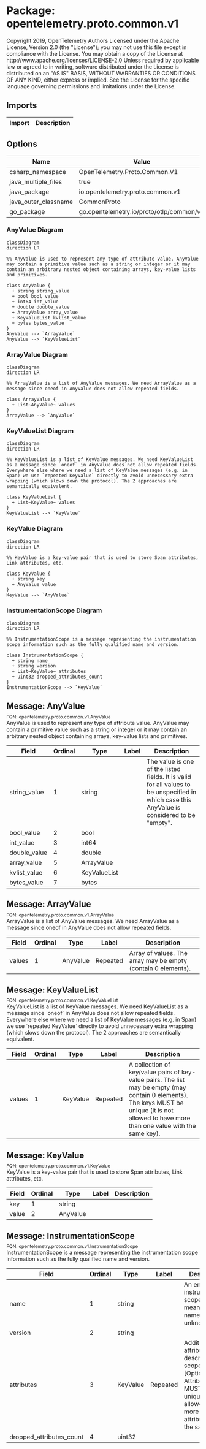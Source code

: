 # Package: opentelemetry.proto.common.v1

<div class="comment"><span>Copyright 2019, OpenTelemetry Authors Licensed under the Apache License, Version 2.0 (the "License"); you may not use this file except in compliance with the License. You may obtain a copy of the License at http://www.apache.org/licenses/LICENSE-2.0 Unless required by applicable law or agreed to in writing, software distributed under the License is distributed on an "AS IS" BASIS, WITHOUT WARRANTIES OR CONDITIONS OF ANY KIND, either express or implied. See the License for the specific language governing permissions and limitations under the License.</span><br/></div>

## Imports

| Import | Description |
|--------|-------------|



## Options

| Name                 | Value                                    | Description |
|----------------------|------------------------------------------|-------------|
| csharp_namespace     | OpenTelemetry.Proto.Common.V1            |             |
| java_multiple_files  | true                                     |             |
| java_package         | io.opentelemetry.proto.common.v1         |             |
| java_outer_classname | CommonProto                              |             |
| go_package           | go.opentelemetry.io/proto/otlp/common/v1 |             |




### AnyValue Diagram

```mermaid
classDiagram
direction LR

%% AnyValue is used to represent any type of attribute value. AnyValue may contain a primitive value such as a string or integer or it may contain an arbitrary nested object containing arrays, key-value lists and primitives.

class AnyValue {
  + string string_value
  + bool bool_value
  + int64 int_value
  + double double_value
  + ArrayValue array_value
  + KeyValueList kvlist_value
  + bytes bytes_value
}
AnyValue --> `ArrayValue`
AnyValue --> `KeyValueList`

```
### ArrayValue Diagram

```mermaid
classDiagram
direction LR

%% ArrayValue is a list of AnyValue messages. We need ArrayValue as a message since oneof in AnyValue does not allow repeated fields.

class ArrayValue {
  + List~AnyValue~ values
}
ArrayValue --> `AnyValue`

```
### KeyValueList Diagram

```mermaid
classDiagram
direction LR

%% KeyValueList is a list of KeyValue messages. We need KeyValueList as a message since `oneof` in AnyValue does not allow repeated fields. Everywhere else where we need a list of KeyValue messages (e.g. in Span) we use `repeated KeyValue` directly to avoid unnecessary extra wrapping (which slows down the protocol). The 2 approaches are semantically equivalent.

class KeyValueList {
  + List~KeyValue~ values
}
KeyValueList --> `KeyValue`

```
### KeyValue Diagram

```mermaid
classDiagram
direction LR

%% KeyValue is a key-value pair that is used to store Span attributes, Link attributes, etc.

class KeyValue {
  + string key
  + AnyValue value
}
KeyValue --> `AnyValue`

```
### InstrumentationScope Diagram

```mermaid
classDiagram
direction LR

%% InstrumentationScope is a message representing the instrumentation scope information such as the fully qualified name and version.

class InstrumentationScope {
  + string name
  + string version
  + List~KeyValue~ attributes
  + uint32 dropped_attributes_count
}
InstrumentationScope --> `KeyValue`

```

## Message: AnyValue
<div style="font-size: 12px; margin-top: -10px;" class="fqn">FQN: opentelemetry.proto.common.v1.AnyValue</div>

<div class="comment"><span>AnyValue is used to represent any type of attribute value. AnyValue may contain a primitive value such as a string or integer or it may contain an arbitrary nested object containing arrays, key-value lists and primitives.</span><br/></div>

| Field        | Ordinal | Type         | Label | Description                                                                                                                                   |
|--------------|---------|--------------|-------|-----------------------------------------------------------------------------------------------------------------------------------------------|
| string_value | 1       | string       |       | The value is one of the listed fields. It is valid for all values to be unspecified in which case this AnyValue is considered to be "empty".  |
| bool_value   | 2       | bool         |       |                                                                                                                                               |
| int_value    | 3       | int64        |       |                                                                                                                                               |
| double_value | 4       | double       |       |                                                                                                                                               |
| array_value  | 5       | ArrayValue   |       |                                                                                                                                               |
| kvlist_value | 6       | KeyValueList |       |                                                                                                                                               |
| bytes_value  | 7       | bytes        |       |                                                                                                                                               |




## Message: ArrayValue
<div style="font-size: 12px; margin-top: -10px;" class="fqn">FQN: opentelemetry.proto.common.v1.ArrayValue</div>

<div class="comment"><span>ArrayValue is a list of AnyValue messages. We need ArrayValue as a message since oneof in AnyValue does not allow repeated fields.</span><br/></div>

| Field  | Ordinal | Type     | Label    | Description                                                    |
|--------|---------|----------|----------|----------------------------------------------------------------|
| values | 1       | AnyValue | Repeated | Array of values. The array may be empty (contain 0 elements).  |




## Message: KeyValueList
<div style="font-size: 12px; margin-top: -10px;" class="fqn">FQN: opentelemetry.proto.common.v1.KeyValueList</div>

<div class="comment"><span>KeyValueList is a list of KeyValue messages. We need KeyValueList as a message since `oneof` in AnyValue does not allow repeated fields. Everywhere else where we need a list of KeyValue messages (e.g. in Span) we use `repeated KeyValue` directly to avoid unnecessary extra wrapping (which slows down the protocol). The 2 approaches are semantically equivalent.</span><br/></div>

| Field  | Ordinal | Type     | Label    | Description                                                                                                                                                                                     |
|--------|---------|----------|----------|-------------------------------------------------------------------------------------------------------------------------------------------------------------------------------------------------|
| values | 1       | KeyValue | Repeated | A collection of key/value pairs of key-value pairs. The list may be empty (may contain 0 elements). The keys MUST be unique (it is not allowed to have more than one value with the same key).  |




## Message: KeyValue
<div style="font-size: 12px; margin-top: -10px;" class="fqn">FQN: opentelemetry.proto.common.v1.KeyValue</div>

<div class="comment"><span>KeyValue is a key-value pair that is used to store Span attributes, Link attributes, etc.</span><br/></div>

| Field | Ordinal | Type     | Label | Description |
|-------|---------|----------|-------|-------------|
| key   | 1       | string   |       |             |
| value | 2       | AnyValue |       |             |




## Message: InstrumentationScope
<div style="font-size: 12px; margin-top: -10px;" class="fqn">FQN: opentelemetry.proto.common.v1.InstrumentationScope</div>

<div class="comment"><span>InstrumentationScope is a message representing the instrumentation scope information such as the fully qualified name and version.</span><br/></div>

| Field                    | Ordinal | Type     | Label    | Description                                                                                                                                                      |
|--------------------------|---------|----------|----------|------------------------------------------------------------------------------------------------------------------------------------------------------------------|
| name                     | 1       | string   |          | An empty instrumentation scope name means the name is unknown.                                                                                                   |
| version                  | 2       | string   |          |                                                                                                                                                                  |
| attributes               | 3       | KeyValue | Repeated | Additional attributes that describe the scope. [Optional]. Attribute keys MUST be unique (it is not allowed to have more than one attribute with the same key).  |
| dropped_attributes_count | 4       | uint32   |          |                                                                                                                                                                  |






<!-- Created by: Proto Diagram Tool -->
<!-- https://github.com/GoogleCloudPlatform/proto-gen-md-diagrams -->
